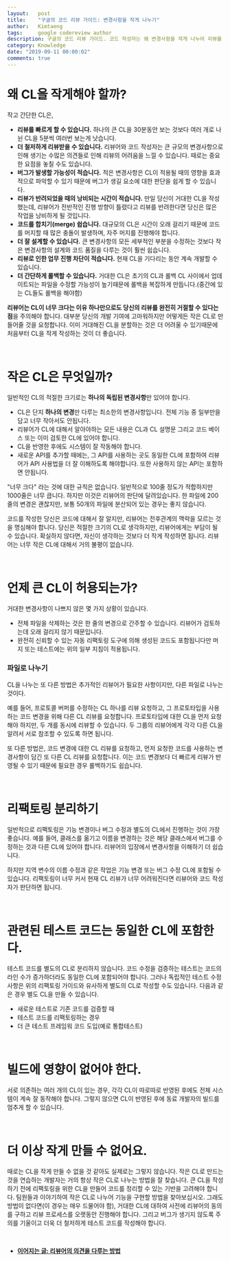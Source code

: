 ```yaml
---
layout:   post
title:    "구글의 코드 리뷰 가이드: 변경사항을 작게 나누기"
author:   Kimtaeng
tags: 	  google codereview author
description: 구글의 코드 리뷰 가이드. 코드 작성자는 왜 변경사항을 작게 나누어 리뷰를 받아야 할까?
category: Knowledge
date: "2019-09-11 00:00:02"
comments: true
---
```


# 왜 CL을 작게해야 할까?

작고 간단한 CL은,

- **리뷰를 빠르게 할 수 있습니다.** 하나의 큰 CL을 30분동안 보는 것보다 여러 개로 나뉜 CL을 5분씩 여러번 보는게 낫습니다.
- **더 철저하게 리뷰받을 수 있습니다.** 리뷰어와 코드 작성자는 큰 규모의 변경사항으로 인해 생기는 수많은 의견들로 인해 리뷰의
어려움을 느낄 수 있습니다. 때로는 중요한 요점을 놓칠 수도 있습니다.
- **버그가 발생할 가능성이 적습니다.** 적은 변경사항은 CL이 적용될 때의 영향을 효과적으로 파악할 수 있기 때문에 버그가
생길 요소에 대한 판단을 쉽게 할 수 있습니다.
- **리뷰가 반려되었을 때의 낭비되는 시간이 적습니다.** 만일 당신이 거대한 CL을 작성했는데, 리뷰어가 전반적인 진행 방향이
틀렸다고 리뷰를 반려한다면 당신은 많은 작업을 낭비하게 될 것입니다.
- **코드를 합치기(merge) 쉽습니다.** 대규모의 CL은 시간이 오래 걸리기 때문에 코드를 머지할 때 많은 충돌이 발생하며,
자주 머지를 진행해야 합니다.
- **더 잘 설계할 수 있습니다.** 큰 변경사항의 모든 세부적인 부분을 수정하는 것보다 작은 변경사항의 설계와 코드 품질을
다루는 것이 훨씬 쉽습니다.
- **리뷰로 인한 업무 진행 차단이 적습니다.** 현재 CL을 기다리는 동안 계속 개발할 수 있습니다.
- **더 간단하게 롤백할 수 있습니다.** 거대한 CL은 초기의 CL과 롤백 CL 사이에서 업데이트되는 파일을 수정할 가능성이 높기때문에
롤백을 복잡하게 만듭니다.(중간에 있는 CL들도 롤백을 해야함)

**리뷰어는 CL이 너무 크다는 이유 하나만으로도 당신의 리뷰를 완전히 거절할 수 있다는 점**을 주의해야 합니다. 대부분 당신의
개발 기여에 고마워하지만 어떻게든 작은 CL로 만들어줄 것을 요청합니다. 이미 거대해진 CL을 분할하는 것은 더 어려울 수 있기때문에
처음부터 CL을 작게 작성하는 것이 더 좋습니다.

<br/>

# 작은 CL은 무엇일까?

일반적인 CL의 적절한 크기로는 **하나의 독립된 변경사항**만 있어야 합니다.

- CL은 단지 **하나의 변경**만 다루는 최소한의 변경사항입니다. 전체 기능 중 일부만을 담고 너무 작아서도 안됩니다.
- 리뷰어가 CL에 대해서 알아야하는 모든 내용은 CL과 CL 설명문 그리고 코드 베이스 또는 이미 검토한 CL에 있어야 합니다.
- CL을 반영한 후에도 시스템이 잘 작동해야 합니다.
- 새로운 API를 추가할 때에는, 그 API를 사용하는 곳도 동일한 CL에 포함하여 리뷰어가 API 사용법을 더 잘 이해하도록 해야합니다.
또한 사용하지 않는 API는 포함하면 안됩니다.

"너무 크다" 라는 것에 대한 규칙은 없습니다. 일반적으로 100줄 정도가 적합하지만 1000줄은 너무 큽니다. 하지만 이것은 리뷰어의
판단에 달려있습니다. 한 파일에 200줄의 변경은 괜찮지만, 보통 50개의 파일에 분산되어 있는 경우는 좋지 않습니다.

코드를 작성한 당신은 코드에 대해서 잘 알지만, 리뷰어는 전후관계의 맥락을 모르는 것을 명심해야 합니다. 당신은 적절한 크기의
CL로 생각하지만, 리뷰어에게는 부담이 될 수 있습니다. 확실하지 않다면, 자신이 생각하는 것보다 더 작게 작성하면 됩니다.
리뷰어는 너무 작은 CL에 대해서 거의 불평이 없습니다.

<br/>

# 언제 큰 CL이 허용되는가?

거대한 변경사항이 나쁘지 않은 몇 가지 상황이 있습니다.

- 전체 파일을 삭제하는 것은 한 줄의 변경으로 간주할 수 있습니다. 리뷰어가 검토하는데 오래 걸리지 않기 때문입니다.
- 완전히 신뢰할 수 있는 자동 리팩토링 도구에 의해 생성된 코드도 포함됩니다만 머지 또는 테스트에는 위의 일부 지침이 적용됩니다.

### 파일로 나누기

CL을 나누는 또 다른 방법은 추가적인 리뷰어가 필요한 사항이지만, 다른 파일로 나누는 것이다.

예를 들어, 프로토콜 버퍼를 수정하는 CL 하나를 리뷰 요청하고, 그 프로토타입을 사용하는 코드 변경을 위해 다른 CL 리뷰를 요청합니다.
프로토타입에 대한 CL을 먼저 요청해야 하지만, 두 개를 동시에 리뷰할 수 있습니다. 두 그룹의 리뷰어에게 각각 다른 CL을 알려서
서로 참조할 수 있도록 하면 됩니다.

또 다른 방법은, 코드 변경에 대한 CL 리뷰를 요청하고, 먼저 요청한 코드를 사용하는 변경사항이 담긴 또 다른 CL 리뷰를 요청합니다.
이는 코드 변경보다 더 빠르게 리뷰가 반영될 수 있기 때문에 필요한 경우 롤백하기도 쉽습니다.  

<br/>

# 리팩토링 분리하기

일반적으로 리팩토링은 기능 변경이나 버그 수정과 별도의 CL에서 진행하는 것이 가장 좋습니다. 예를 들어, 클래스를 옮기고 이름을
변경하는 것은 해당 클래스에서 버그를 수정하는 것과 다른 CL에 있어야 합니다. 리뷰어의 입장에서 변경사항을 이해하기 더 쉽습니다.

하지만 지역 변수의 이름 수정과 같은 작업은 기능 변경 또는 버그 수정 CL에 포함될 수 있습니다. 리팩토링이 너무 커서 현재 CL
리뷰가 너무 어려워진다면 리뷰어와 코드 작성자가 판단하면 됩니다. 

<br/>

# 관련된 테스트 코드는 동일한 CL에 포함한다.

테스트 코드를 별도의 CL로 분리하지 않습니다. 코드 수정을 검증하는 테스트는 코드의 라인 수가 증가하더라도 동일한 CL에
포함되어야 합니다. 그러나 독립적인 테스트 수정사항은 위의 리팩토링 가이드와 유사하게 별도의 CL로 작성할 수도 있습니다.
다음과 같은 경우 별도 CL을 만들 수 있습니다.

- 새로운 테스트로 기존 코드를 검증할 때
- 테스트 코드를 리팩토링하는 경우
- 더 큰 테스트 프레임워 코드 도입(예로 통합테스트) 

<br/>

# 빌드에 영향이 없어야 한다.

서로 의존하는 여러 개의 CL이 있는 경우, 각각 CL이 따로따로 반영된 후에도 전체 시스템이 계속 잘 동작해야 합니다.
그렇지 않으면 CL이 반영된 후에 동료 개발자의 빌드를 멈추게 할 수 있습니다.

<br/>

# 더 이상 작게 만들 수 없어요.

때로는 CL을 작게 만들 수 없을 것 같아도 실제로는 그렇지 않습니다. 작은 CL로 만드는 것을 연습하는 개발자는 거의 항상 작은 CL로
나누는 방법을 잘 찾습니다. 큰 CL을 작성하기 전에 리팩토링을 위한 CL을 만들어 코드를 정리할 수 있는 기반을 고려해야 합니다.
팀원들과 이야기하여 작은 CL로 나누어 기능을 구현할 방법을 찾아보십시오. 그래도 방법이 없다면(이 경우는 매우 드물어야 함),
거대한 CL에 대하여 사전에 리뷰어의 동의를 구하고 리뷰 프로세스를 오랫동안 진행해야 합니다. 그리고 버그가 생기지 않도록 주의를
기울이고 더욱 더 철저하게 테스트 코드를 작성해야 합니다.

<br/>

- <a href="/post/how-to-handle-reviewer-comments" target="_blank"><b>이어지는 글: 리뷰어의 의견을 다루는 방법</b></a>